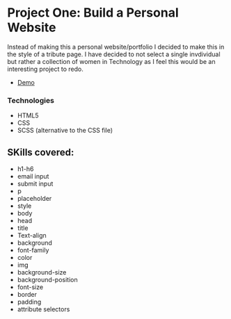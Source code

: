 # Project One: Build a Personal Website 

Instead of making this a personal website/portfolio I decided to make this in the style of a tribute page. 
I have decided to not select a single invdividual but rather a collection of women in Technology as I feel this would be an interesting project to redo.

- [Demo](https://codepen.io/malevolentninja/pen/BWgvJN)

### Technologies
- HTML5
- CSS
- SCSS (alternative to the CSS file)


## SKills covered:  
- h1-h6
- email input 
- submit input
- p
- placeholder
- style
- body 
- head 
- title 
- Text-align 
- background
- font-family
- color
- img
- background-size
- background-position 
- font-size
- border 
- padding 
- attribute selectors
